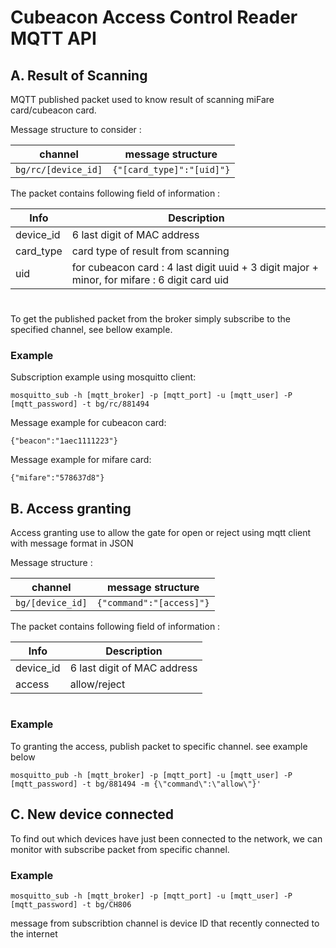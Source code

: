 # Cubeacon Access Control Reader MQTT API

## A. Result of Scanning
MQTT published packet used to know result of scanning miFare card/cubeacon card.

Message structure to consider :

|channel | message structure|
|-------|---------|
|```bg/rc/[device_id]``` | ```{"[card_type]":"[uid]"}``` |

The packet contains following field of information :

|Info | Description |
|--------|----|
| device_id | 6 last digit of MAC address |
| card_type | card type of result from scanning  |
| uid | for cubeacon card  : 4 last digit uuid + 3 digit major + minor, for mifare : 6 digit card uid|
#

To get the published packet from the broker simply subscribe to the specified channel, see bellow example.
### Example 
Subscription example using mosquitto client:
```
mosquitto_sub -h [mqtt_broker] -p [mqtt_port] -u [mqtt_user] -P [mqtt_password] -t bg/rc/881494
```
Message example for cubeacon card:
```
{"beacon":"1aec1111223"}
```
Message example for mifare card:
```
{"mifare":"578637d8"}
```

## B. Access granting
Access granting use to allow the gate for open or reject using mqtt client with message format in JSON

Message structure :

|channel | message structure|
|-------|---------|
|```bg/[device_id]``` | ```{"command":"[access]"}``` |

The packet contains following field of information :

|Info | Description |
|--------|----|
| device_id | 6 last digit of MAC address |
| access | allow/reject  |
#

### Example
To granting the access, publish packet to specific channel. see example below
```
mosquitto_pub -h [mqtt_broker] -p [mqtt_port] -u [mqtt_user] -P [mqtt_password] -t bg/881494 -m {\"command\":\"allow\"}'
```

## C. New device connected
To find out which devices have just been connected to the network, we can monitor with subscribe packet from specific channel.

### Example

```
mosquitto_sub -h [mqtt_broker] -p [mqtt_port] -u [mqtt_user] -P [mqtt_password] -t bg/CH806
```
message from subscribtion channel is device ID that recently connected to the internet







